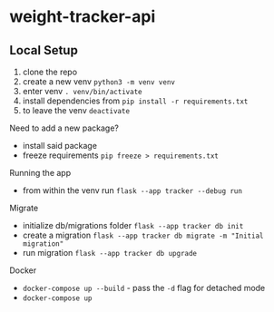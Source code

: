 # weight-tracker-api

## Local Setup

1. clone the repo
1. create a new venv `python3 -m venv venv`
1. enter venv `. venv/bin/activate`
1. install dependencies from `pip install -r requirements.txt`
1. to leave the venv `deactivate`

Need to add a new package?

- install said package
- freeze requirements `pip freeze > requirements.txt`

Running the app

- from within the venv run `flask --app tracker --debug run`

Migrate

- initialize db/migrations folder `flask --app tracker db init`
- create a migration `flask --app tracker db migrate -m "Initial migration"`
- run migration `flask --app tracker db upgrade`

Docker

- `docker-compose up --build` - pass the `-d` flag for detached mode
- `docker-compose up`
